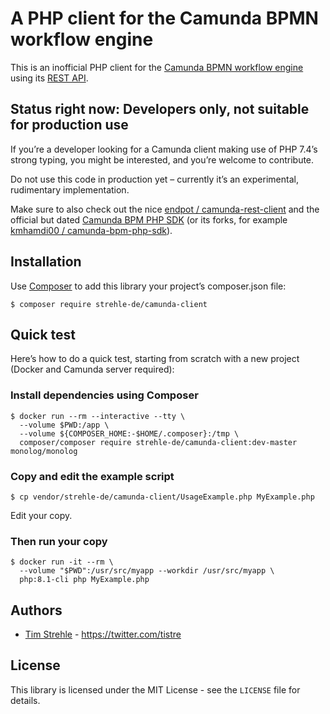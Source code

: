 # A PHP client for the Camunda BPMN workflow engine

This is an inofficial PHP client for the [Camunda BPMN workflow engine](https://camunda.com/products/bpmn-engine/)
using its [REST API](https://docs.camunda.org/manual/latest/reference/rest/).

## Status right now: Developers only, not suitable for production use

If you’re a developer looking for a Camunda client making use of PHP 7.4’s strong typing, you might be interested, 
and you’re welcome to contribute. 

Do not use this code in production yet – currently it’s an experimental, rudimentary implementation.

Make sure to also check out the nice [endpot / camunda-rest-client](https://github.com/endpot/camunda-rest-client)
and the official but dated [Camunda BPM PHP SDK](http://camunda.github.io/camunda-bpm-php-sdk/) (or its forks,
for example [kmhamdi00 / camunda-bpm-php-sdk](https://github.com/kmhamdi00/camunda-bpm-php-sdk)). 

## Installation

Use [Composer](https://getcomposer.org/) to add this library your project’s composer.json file:

```
$ composer require strehle-de/camunda-client
```

## Quick test 

Here’s how to do a quick test, starting from scratch with a new project (Docker and Camunda server required):

### Install dependencies using Composer

```
$ docker run --rm --interactive --tty \
  --volume $PWD:/app \
  --volume ${COMPOSER_HOME:-$HOME/.composer}:/tmp \
  composer/composer require strehle-de/camunda-client:dev-master monolog/monolog
```

### Copy and edit the example script

`$ cp vendor/strehle-de/camunda-client/UsageExample.php MyExample.php`

Edit your copy.

### Then run your copy

```
$ docker run -it --rm \
  --volume "$PWD":/usr/src/myapp --workdir /usr/src/myapp \
  php:8.1-cli php MyExample.php
```

## Authors

* [Tim Strehle](https://github.com/tistre) - https://twitter.com/tistre

## License

This library is licensed under the MIT License - see the `LICENSE` file for details.
